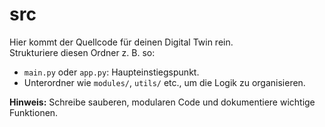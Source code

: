 # src

Hier kommt der Quellcode für deinen Digital Twin rein.  
Strukturiere diesen Ordner z. B. so:
- `main.py` oder `app.py`: Haupteinstiegspunkt.
- Unterordner wie `modules/`, `utils/` etc., um die Logik zu organisieren.

**Hinweis:** Schreibe sauberen, modularen Code und dokumentiere wichtige Funktionen.
